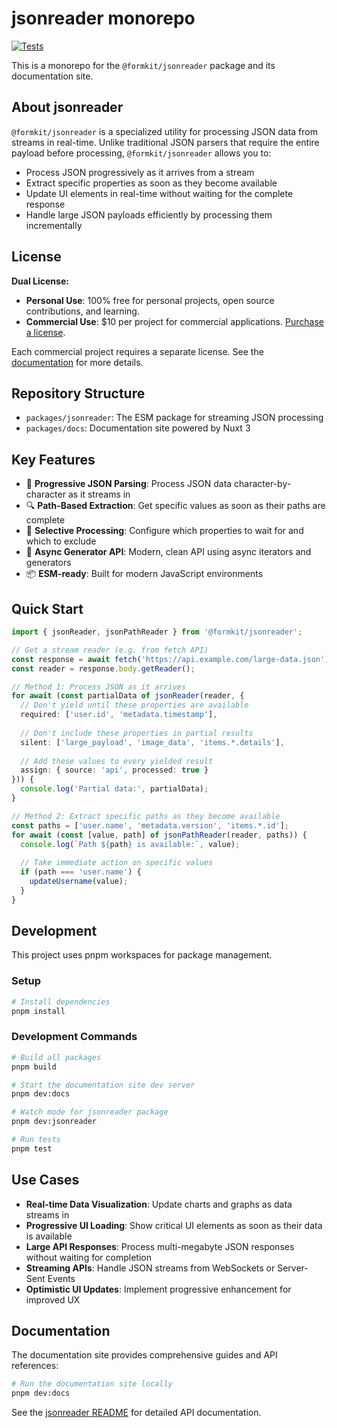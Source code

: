 # jsonreader monorepo

[![Tests](https://github.com/formkit/jsonreader/actions/workflows/tests.yml/badge.svg)](https://github.com/formkit/jsonreader/actions/workflows/tests.yml)

This is a monorepo for the `@formkit/jsonreader` package and its documentation site.

## About jsonreader

`@formkit/jsonreader` is a specialized utility for processing JSON data from streams in real-time. Unlike traditional JSON parsers that require the entire payload before processing, `@formkit/jsonreader` allows you to:

- Process JSON progressively as it arrives from a stream
- Extract specific properties as soon as they become available
- Update UI elements in real-time without waiting for the complete response
- Handle large JSON payloads efficiently by processing them incrementally

## License

**Dual License:**
- **Personal Use**: 100% free for personal projects, open source contributions, and learning.
- **Commercial Use**: $10 per project for commercial applications. [Purchase a license](https://buy.stripe.com/14k7uU7jqc7x4jmdQS).

Each commercial project requires a separate license. See the [documentation](https://jsonreader.formkit.com/) for more details.

## Repository Structure

- `packages/jsonreader`: The ESM package for streaming JSON processing
- `packages/docs`: Documentation site powered by Nuxt 3

## Key Features

- 🚀 **Progressive JSON Parsing**: Process JSON data character-by-character as it streams in
- 🔍 **Path-Based Extraction**: Get specific values as soon as their paths are complete
- 🌳 **Selective Processing**: Configure which properties to wait for and which to exclude
- 🔄 **Async Generator API**: Modern, clean API using async iterators and generators
- 📦 **ESM-ready**: Built for modern JavaScript environments

## Quick Start

```typescript
import { jsonReader, jsonPathReader } from '@formkit/jsonreader';

// Get a stream reader (e.g. from fetch API)
const response = await fetch('https://api.example.com/large-data.json');
const reader = response.body.getReader();

// Method 1: Process JSON as it arrives
for await (const partialData of jsonReader(reader, {
  // Don't yield until these properties are available
  required: ['user.id', 'metadata.timestamp'],
  
  // Don't include these properties in partial results
  silent: ['large_payload', 'image_data', 'items.*.details'],
  
  // Add these values to every yielded result
  assign: { source: 'api', processed: true }
})) {
  console.log('Partial data:', partialData);
}

// Method 2: Extract specific paths as they become available
const paths = ['user.name', 'metadata.version', 'items.*.id'];
for await (const [value, path] of jsonPathReader(reader, paths)) {
  console.log(`Path ${path} is available:`, value);
  
  // Take immediate action on specific values
  if (path === 'user.name') {
    updateUsername(value);
  }
}
```

## Development

This project uses pnpm workspaces for package management.

### Setup

```bash
# Install dependencies
pnpm install
```

### Development Commands

```bash
# Build all packages
pnpm build

# Start the documentation site dev server
pnpm dev:docs

# Watch mode for jsonreader package
pnpm dev:jsonreader

# Run tests
pnpm test
```

## Use Cases

- **Real-time Data Visualization**: Update charts and graphs as data streams in
- **Progressive UI Loading**: Show critical UI elements as soon as their data is available
- **Large API Responses**: Process multi-megabyte JSON responses without waiting for completion
- **Streaming APIs**: Handle JSON streams from WebSockets or Server-Sent Events
- **Optimistic UI Updates**: Implement progressive enhancement for improved UX

## Documentation

The documentation site provides comprehensive guides and API references:

```bash
# Run the documentation site locally
pnpm dev:docs
```

See the [jsonreader README](./packages/jsonreader/README.md) for detailed API documentation. 
